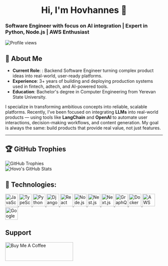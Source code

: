 <h1 align="center">Hi, I'm Hovhannes 👋</h1>

<h3>
   Software Engineer with focus on AI integration | Expert in Python, Node.js | AWS Enthusiast 
</h3>
<div>
   <img src="https://komarev.com/ghpvc/?username=hovo-dev&label=Profile%20views&color=brightgreen&style=flat" alt="Profile views" />
</div>

## 🚀 About Me
- **Current Role**: : Backend Software Engineer turning complex product ideas into real-world, user-ready platforms.
- **Experience**: 3+ years of building and deploying production systems used in fintech, adtech, and AI-powered tools.
- **Education**: Bachelor's degree in Computer Engineering from Yerevan State University.

I specialize in transforming ambitious concepts into reliable, scalable platforms. Recently, I’ve been focused on integrating **LLMs** into real-world products — using tools like **LangChain** and **OpenAI** to automate user interactions, decision-making workflows, and content generation. My goal is always the same: build products that provide real value, not just features.

---

<!-- Add Space -->
## 🏆 GitHub Trophies

<img src="https://github-profile-trophy.vercel.app/?username=hovo-dev&theme=darkhub&column=4&margin-w=15&margin-h=15" alt="GitHub Trophies" />

<div>
  <img src="https://github-readme-stats.vercel.app/api?username=hovo-dev&show_icons=true&theme=dark" alt="Hovo's GitHub Stats" />
</div>

## 🔆 Technologies:
<div>
  <!-- JavaScript -->
  <a href="https://developer.mozilla.org/en-US/docs/Web/JavaScript" target="_blank" rel="noopener noreferrer">
    <img src="https://cdn.jsdelivr.net/gh/devicons/devicon/icons/javascript/javascript-original.svg" alt="JavaScript" width="40" height="40"/>
  </a>
  
  <!-- TypeScript -->
  <a href="https://www.typescriptlang.org/" target="_blank" rel="noopener noreferrer">
    <img src="https://cdn.jsdelivr.net/gh/devicons/devicon/icons/typescript/typescript-original.svg" alt="TypeScript" width="40" height="40"/>
  </a>

  <!-- Python -->
  <a href="https://www.python.org/" target="_blank" rel="noopener noreferrer">
    <img src="https://cdn.jsdelivr.net/gh/devicons/devicon/icons/python/python-original.svg" alt="Python" width="40" height="40"/>
  </a>
   
  <!-- Django -->
  <a href="https://www.djangoproject.com/" target="_blank" rel="noopener noreferrer">
    <img src="https://cdn.jsdelivr.net/gh/devicons/devicon/icons/django/django-plain.svg" alt="Django" width="40" height="40"/>
  </a>

  <!-- React --> 
  <a href="https://reactjs.org/" target="_blank" rel="noopener noreferrer">
    <img src="https://cdn.jsdelivr.net/gh/devicons/devicon/icons/react/react-original.svg" alt="React" width="40" height="40"/>
  </a>
  
  <!-- Node.js -->
  <a href="https://nodejs.org" target="_blank" rel="noopener noreferrer">
    <img src="https://cdn.jsdelivr.net/gh/devicons/devicon/icons/nodejs/nodejs-original.svg" alt="Node.js" width="40" height="40"/>
  </a>
  
  <!-- Nest.js -->
  <a href="https://nestjs.com/" target="_blank" rel="noopener noreferrer">
    <img src="https://nestjs.com/img/logo-small.svg" alt="Nest.js" width="40" height="40"/>
  </a>
  
  <!-- Next.js -->
  <a href="https://nextjs.org/" target="_blank" rel="noopener noreferrer">
    <img src="https://cdn.jsdelivr.net/npm/simple-icons@v8/icons/nextdotjs.svg" alt="Next.js" width="40" height="40"/>
  </a>
  
  <!-- GraphQL -->
  <a href="https://graphql.org/" target="_blank" rel="noopener noreferrer">
    <img src="https://cdn.jsdelivr.net/gh/devicons/devicon/icons/graphql/graphql-plain.svg" alt="GraphQL" width="40" height="40"/>
  </a>

  <!-- Docker -->
  <a href="https://www.docker.com/" target="_blank" rel="noopener noreferrer">
    <img src="https://cdn.jsdelivr.net/gh/devicons/devicon/icons/docker/docker-original.svg" alt="Docker" width="40" height="40"/>
  </a>

  <!-- AWS --> 
  <a href="https://aws.amazon.com" target="_blank" rel="noopener noreferrer">
    <img src="https://cdn.jsdelivr.net/gh/devicons/devicon/icons/amazonwebservices/amazonwebservices-original-wordmark.svg" alt="AWS" width="40" height="40"/>
  </a>

  <!-- GCP -->
  <a href="https://cloud.google.com" target="_blank" rel="noopener noreferrer">
    <img src="https://cdn.jsdelivr.net/gh/devicons/devicon/icons/googlecloud/googlecloud-original.svg" alt="Google Cloud Platform" width="40" height="40"/>
  </a>
</div>

## Support
<a href="https://www.buymeacoffee.com/hovhannes" target="_blank">
   <img src="https://cdn.buymeacoffee.com/buttons/v2/default-yellow.png" alt="Buy Me A Coffee" style="height: 60px !important;width: 217px !important;">
</a>

